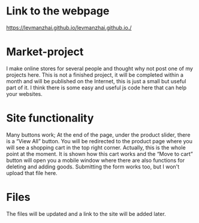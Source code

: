 # Link to the webpage

https://levmanzhai.github.io/levmanzhai.github.io./


# Market-project
I make online stores for several people and thought why not post one of my projects here. This is not a finished project, it will be completed within a month and will be published on the Internet, this is just a small but useful part of it. I think there is some easy and useful js code here that can help your websites.

# Site functionality
Many buttons work; At the end of the page, under the product slider, there is a “View All” button. You will be redirected to the product page where you will see a shopping cart in the top right corner. Actually, this is the whole point at the moment. It is shown how this cart works and the “Move to cart” button will open you a mobile window where there are also functions for deleting and adding goods. Submitting the form works too, but I won't upload that file here.

# Files
The files will be updated and a link to the site will be added later.
